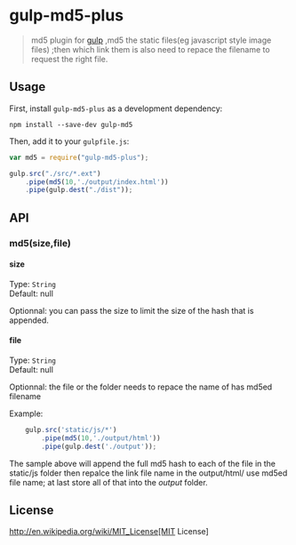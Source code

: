 # gulp-md5-plus

> md5 plugin for [gulp](https://github.com/wpfpizicai/gulp-md5-plus) ,md5 the static files(eg javascript style image files) ;then which link them is also need to repace the filename to request the right file.

## Usage

First, install `gulp-md5-plus` as a development dependency:

```shell
npm install --save-dev gulp-md5
```

Then, add it to your `gulpfile.js`:

```javascript
var md5 = require("gulp-md5-plus");

gulp.src("./src/*.ext")
	.pipe(md5(10,'./output/index.html'))
	.pipe(gulp.dest("./dist"));
```

## API

### md5(size,file)

#### size
Type: `String`  
Default: null

Optionnal: you can pass the size to limit the size of the hash that is appended.

#### file
Type: `String`  
Default: null

Optionnal: the file or the folder needs to repace the name of has md5ed filename 

Example:
```javascript
	gulp.src('static/js/*')
        .pipe(md5(10,'./output/html'))
        .pipe(gulp.dest('./output'));
```

The sample above will append the full md5 hash to each of the file in the static/js folder then repalce the link file name in the output/html/ use md5ed file name; at last store all of that into the *output* folder.


## License

http://en.wikipedia.org/wiki/MIT_License[MIT License]


